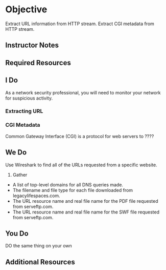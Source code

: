# Objective
Extract URL information from HTTP stream.
Extract CGI metadata from HTTP stream.

## Instructor Notes

## Required Resources

## I Do
As a network security professional, you will need to monitor your network for suspicious activity. 


### Extracting URL


### CGI Metadata 
Common Gateway Interface (CGI) is a protocol for web servers to ????

## We Do
Use Wireshark to find all of the URLs requested from a specific website. 
1. Gather 












-  A list of top-level domains for all DNS queries made. 
  -   The filename and file type for each file downloaded from legacylifespaces.com.
-   The URL resource name and real file name for the PDF file requested from serveftp.com.
-   The URL resource name and real file name for the SWF file requested from serveftp.com.

## You Do
DO the same thing on your own 

## Additional Resources

<!--stackedit_data:
eyJoaXN0b3J5IjpbNzgwMjY3MjkzLDE2NjcyMzI1NjUsMTAwNj
QzMzE5NSwxMjU2MzQyOTksLTY1NjQ2OTgyNV19
-->